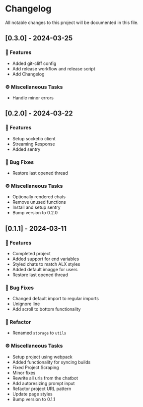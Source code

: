 # Changelog

All notable changes to this project will be documented in this file.

## [0.3.0] - 2024-03-25

### 🚀 Features

- Added git-cliff config
- Add release workflow and release script
- Add Changelog

### ⚙️  Miscellaneous Tasks

- Handle minor errors

## [0.2.0] - 2024-03-22

### 🚀 Features

- Setup socketio client
- Streaming Response
- Added sentry

### 🐛 Bug Fixes

- Restore last opened thread

### ⚙️  Miscellaneous Tasks

- Optionally rendered chats
- Remove unused functions
- Install and setup sentry
- Bump version to 0.2.0

## [0.1.1] - 2024-03-11

### 🚀 Features

- Completed project
- Added support for end variables
- Styled chats to match ALX styles
- Added default imagge for users
- Restore last opened thread

### 🐛 Bug Fixes

- Changed default import to regular imports
- Unignore line
- Add scroll to bottom functionality

### 🚜 Refactor

- Renamed `storage` to `utils`

### ⚙️  Miscellaneous Tasks

- Setup project using webpack
- Added functionality for syncing builds
- Fixed Project Scraping
- Minor fixes
- Rewrite all urls from the chatbot
- Add autoresizing prompt input
- Refactor project URL pattern
- Update page styles
- Bump version to 0.1.1

<!-- generated by git-cliff -->
